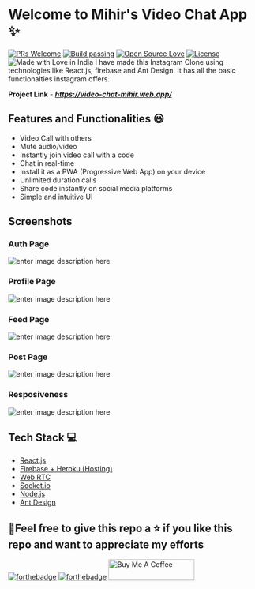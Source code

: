 # Welcome to Mihir's Video Chat App ✨

[![PRs Welcome](https://img.shields.io/badge/PRs-welcome-brightgreen.svg?style=flat-square)](https://foodeazy.herokuapp.com/)&nbsp;[![Build passing](https://img.shields.io/badge/Build-Passing-brightgreen.svg?style=flat-square)](https://foodeazy.herokuapp.com/)&nbsp;[![Open Source Love](https://badges.frapsoft.com/os/v1/open-source.svg?v=102)](https://foodeazy.herokuapp.com/)&nbsp;[![License](https://img.shields.io/badge/license-MIT-brightgreen)](https://foodeazy.herokuapp.com/)&nbsp;![Made with Love in India](https://madewithlove.org.in/badge.svg)
I have made this Instagram Clone using technologies like React.js, firebase and Ant Design. It has all the basic functionalties instagram offers.

**Project Link** - ***https://video-chat-mihir.web.app/***

## Features and Functionalities 😃

- Video Call with others
- Mute audio/video
- Instantly join video call with a code
- Chat in real-time
- Install it as a PWA (Progressive Web App) on your device
- Unlimited duration calls
- Share code instantly on social media platforms
- Simple and intuitive UI

## Screenshots

### Auth Page

![enter image description here](https://raw.githubusercontent.com/mihir0699/Instagram-Clone/master/git_images/auth.PNG?token=ALT5AMAAKUKBS6T4V2DVEWTAC2WQ4)

### Profile Page

![enter image description here](https://raw.githubusercontent.com/mihir0699/Instagram-Clone/master/git_images/profile.PNG?token=ALT5AME5MADQFC77RFW3GBLAC2WVU)

### Feed Page

![enter image description here](https://raw.githubusercontent.com/mihir0699/Instagram-Clone/master/git_images/feed.PNG?token=ALT5AMCRJBU2ILGAWVDW6UDAC2WYK)

### Post Page

![enter image description here](https://raw.githubusercontent.com/mihir0699/Instagram-Clone/master/git_images/Post.PNG?token=ALT5AMD6ZVXRPWNKGMPC4CLAC2W3U)

### Resposiveness

![enter image description here](https://raw.githubusercontent.com/mihir0699/Instagram-Clone/master/git_images/responsive.PNG?token=ALT5AMHS2GTGY667U3PZ7ATAC2W5S)

## Tech Stack 💻

- [React.js](https://reactjs.org/)
- [Firebase + Heroku (Hosting)](https://firebase.google.com/)
- [Web RTC](https://github.com/webrtc)
- [Socket.io](https://socket.io/)
- [Node.js](https://nodejs.org/en/)
- [Ant Design](https://ant.design/)

## 🤩Feel free to give this repo a ⭐ if you like this repo and want to appreciate my efforts

[![forthebadge](https://forthebadge.com/images/badges/built-with-love.svg)](https://forthebadge.com)
[![forthebadge](https://forthebadge.com/images/badges/built-by-developers.svg)](https://forthebadge.com)
<a href="https://www.buymeacoffee.com/mihir0699" target="_blank"><img src="https://www.buymeacoffee.com/assets/img/custom_images/orange_img.png" alt="Buy Me A Coffee" style="height: 41px !important;width: 174px !important;box-shadow: 0px 3px 2px 0px rgba(190, 190, 190, 0.5) !important;-webkit-box-shadow: 0px 3px 2px 0px rgba(190, 190, 190, 0.5) !important;" ></a>
